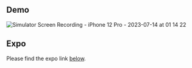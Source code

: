 ## Demo
![Simulator Screen Recording - iPhone 12 Pro - 2023-07-14 at 01 14 22](https://github.com/harshaSenaratne/zeeds-mobile/assets/25275596/db543612-3951-46e6-b072-20ede1145003)




## Expo
Please find the expo link [below](https://expo.dev/@senaratneh/zeeds-mobile?serviceType=classic&distribution=expo-go).
